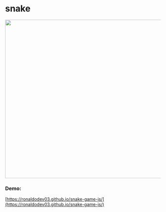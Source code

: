 # snake

<img width="512" src="https://user-images.githubusercontent.com/26985597/137599478-00b70c9e-19aa-444c-a4c3-80d15c055104.png">

### Demo:

[https://ronaldodev03.github.io/snake-game-js/](https://ronaldodev03.github.io/snake-game-js/)

